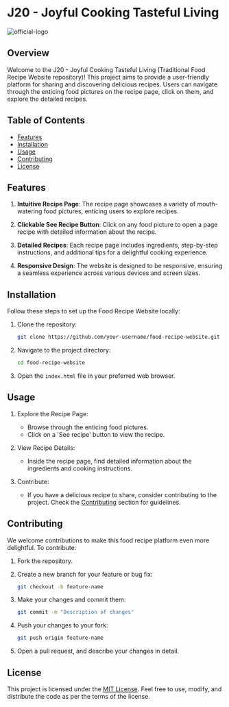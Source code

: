 # J20 - Joyful Cooking Tasteful Living

![official-logo](https://github.com/Kampus-Merdeka-Software-Engineering/FE-2-Jakarta-20/assets/113090048/50077aa4-2ec7-4ef3-a844-9918ef60381a)

## Overview

Welcome to the J20 - Joyful Cooking Tasteful Living (Traditional Food Recipe Website repository)! This project aims to provide a user-friendly platform for sharing and discovering delicious recipes. Users can navigate through the enticing food pictures on the recipe page, click on them, and explore the detailed recipes.

## Table of Contents

- [Features](#features)
- [Installation](#installation)
- [Usage](#usage)
- [Contributing](#contributing)
- [License](#license)

## Features

1. **Intuitive Recipe Page**: The recipe page showcases a variety of mouth-watering food pictures, enticing users to explore recipes.

2. **Clickable See Recipe Button**: Click on any food picture to open a page recipe with detailed information about the recipe.

3. **Detailed Recipes**: Each recipe page includes ingredients, step-by-step instructions, and additional tips for a delightful cooking experience.

4. **Responsive Design**: The website is designed to be responsive, ensuring a seamless experience across various devices and screen sizes.

## Installation

Follow these steps to set up the Food Recipe Website locally:

1. Clone the repository:

    ```bash
    git clone https://github.com/your-username/food-recipe-website.git
    ```

2. Navigate to the project directory:

    ```bash
    cd food-recipe-website
    ```

3. Open the `index.html` file in your preferred web browser.

## Usage

1. Explore the Recipe Page:
   - Browse through the enticing food pictures.
   - Click on a 'See recipe' button to view the recipe.

2. View Recipe Details:
   - Inside the recipe page, find detailed information about the ingredients and cooking instructions.
    
3. Contribute:
   - If you have a delicious recipe to share, consider contributing to the project. Check the [Contributing](#contributing) section for guidelines.

## Contributing

We welcome contributions to make this food recipe platform even more delightful. To contribute:

1. Fork the repository.

2. Create a new branch for your feature or bug fix:

    ```bash
    git checkout -b feature-name
    ```

3. Make your changes and commit them:

    ```bash
    git commit -m "Description of changes"
    ```

4. Push your changes to your fork:

    ```bash
    git push origin feature-name
    ```

5. Open a pull request, and describe your changes in detail.

## License

This project is licensed under the [MIT License](LICENSE). Feel free to use, modify, and distribute the code as per the terms of the license.

